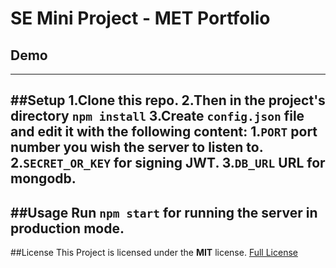# SE Mini Project - MET Portfolio
## Demo
---
##Setup
1.Clone this repo.
2.Then in the project's directory `npm install`
3.Create `config.json` file and edit it with the following content:
  1.`PORT` port number you wish the server to listen to.
  2.`SECRET_OR_KEY` for signing JWT.
  3.`DB_URL` URL for mongodb.
---
##Usage
Run `npm start` for running the server in production mode.
---
##License
This Project is licensed under the **MIT** license.
[Full License](https://github.com/TheRealImaginary/se-miniproject/blob/master/LICENSE)